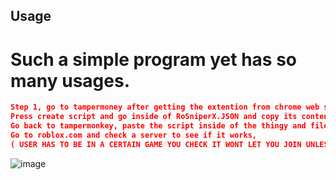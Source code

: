 ## Usage

# Such a simple program yet has so many usages.

```JSON
Step 1, go to tampermoney after getting the extention from chrome web store.
Press create script and go inside of RoSniperX.JSON and copy its contents.
Go back to tampermonkey, paste the script inside of the thingy and file>save.
Go to roblox.com and check a server to see if it works,
( USER HAS TO BE IN A CERTAIN GAME YOU CHECK IT WONT LET YOU JOIN UNLESS YOU USE THE SCRIPT IN THE GAME THE USER IS IN)
```
![image](https://github.com/shezan78/RoSniperX/assets/97002070/a203de96-b5d9-48de-91de-5eb1e808a503)
